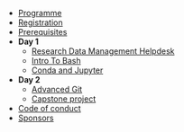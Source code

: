 <!-- docs/_sidebar.md -->

- [Programme](programme.md "Programme")
- [Registration](registration.md "Registration")
- [Prerequisites](prerequisites.md "Prerequisites")
- **Day 1**
    - [Research Data Management Helpdesk](day1/data_helpdesk.md "Research Data Management Helpdesk")
    - [Intro To Bash](day1/intro_to_bash.md)
    - [Conda and Jupyter](day1/conda.md "Conda and jupyter")
- **Day 2**
    - [Advanced Git](day2/advanced_git.md "Advanced Git")
    - [Capstone project](day2/capstone.md "Capstone")
- [Code of conduct](code_conduct.md "Code of conduct")
- [Sponsors](sponsors.md "Sponsors")
<!-- - [Boilerplate](boilerplate.md "Boilerplate") -->
